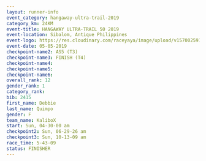 ```yaml
---
layout: runner-info 
event_category: hangaway-ultra-trail-2019 
category_km: 24KM 
event-title: HANGAWAY ULTRA-TRAIL 50 2019 
event-location: Sibalom, Antique Philippines 
event-logo: https://res.cloudinary.com/raceyaya/image/upload/v1570025919/logo/hangaway_ttcorg.jpg 
event-date: 05-05-2019 
checkpoint-name2: AS5 (T3) 
checkpoint-name3: FINISH (T4) 
checkpoint-name4: 
checkpoint-name5: 
checkpoint-name6: 
overall_rank: 12
gender_rank: 1
category_rank: 
bib: 2415
first_name: Debbie
last_name: Quimpo
gender: F
team_name: KaliboX
start: Sun, 04-30-00 am
checkpoint2: Sun, 06-29-26 am
checkpoint3: Sun, 10-13-09 am
race_time: 5-43-09
status: FINISHER
---
```

